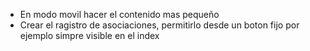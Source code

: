 - En modo movil hacer el contenido mas pequeño
- Crear el ragistro de asociaciones, permitirlo desde un boton fijo por ejemplo simpre visible
en el index